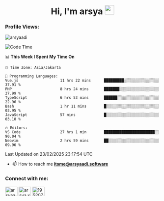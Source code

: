 <h1 align="center">Hi, I'm arsya 
  <img src="https://media.giphy.com/media/hvRJCLFzcasrR4ia7z/giphy.gif" width="30px"/>
</h1>

<p align="left"> <h3>Profile Views:</h3> <img src="https://komarev.com/ghpvc/?username=arsyaadi&label=Profile%20views&color=0e75b6&style=flat" alt="arsyaadi" /> </p>

<!--START_SECTION:waka-->
![Code Time](http://img.shields.io/badge/Code%20Time-3%2C775%20hrs%2016%20mins-blue)

📊 **This Week I Spent My Time On** 

```text
🕑︎ Time Zone: Asia/Jakarta

💬 Programming Languages: 
Vue.js                   11 hrs 22 mins      █████████░░░░░░░░░░░░░░░░   37.91 % 
PHP                      8 hrs 24 mins       ███████░░░░░░░░░░░░░░░░░░   27.99 % 
TypeScript               6 hrs 53 mins       ██████░░░░░░░░░░░░░░░░░░░   22.96 % 
Bash                     1 hr 11 mins        █░░░░░░░░░░░░░░░░░░░░░░░░   03.95 % 
JavaScript               57 mins             █░░░░░░░░░░░░░░░░░░░░░░░░   03.18 % 

🔥 Editors: 
VS Code                  27 hrs 1 min        ███████████████████████░░   90.04 % 
Neovim                   2 hrs 59 mins       ██░░░░░░░░░░░░░░░░░░░░░░░   09.96 % 
```


 Last Updated on 23/02/2025 23:17:54 UTC
<!--END_SECTION:waka-->

- 📫 How to reach me **itsme@arsyaadi.software**


<h3 align="left">Connect with me:</h3>
<p align="left">
<a href="https://linkedin.com/in/arsyaadi" target="blank"><img align="center" src="https://raw.githubusercontent.com/rahuldkjain/github-profile-readme-generator/master/src/images/icons/Social/linked-in-alt.svg" alt="arsyaadi" height="30" width="40" /></a>
<a href="https://fb.com/arsya.xkz" target="blank"><img align="center" src="https://raw.githubusercontent.com/rahuldkjain/github-profile-readme-generator/master/src/images/icons/Social/facebook.svg" alt="arsya.xkz" height="30" width="40" /></a>
<a href="https://stackoverflow.com/users/19520749" target="blank"><img align="center" src="https://raw.githubusercontent.com/rahuldkjain/github-profile-readme-generator/master/src/images/icons/Social/stack-overflow.svg" alt="19520749" height="30" width="40" /></a>
</p>
